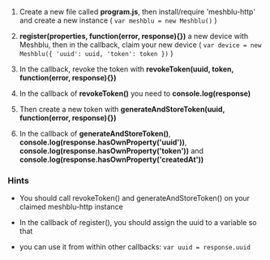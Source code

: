 1) Create a new file called **program.js**, then install/require 'meshblu-http'
  and create a new instance ( `var meshblu = new Meshblu()` )

2) **register(properties, function(error, response){})** a new device with Meshblu, then in the
  callback, claim your new device ( `var device = new Meshblu({ 'uuid': uuid, 'token': token })` )

3) In the callback, revoke the token with **revokeToken(uuid, token, function(error, response){})**

4) In the callback of **revokeToken()** you need to **console.log(response)**

5) Then create a new token with **generateAndStoreToken(uuid, function(error, response){})**

6) In the callback of **generateAndStoreToken()**, **console.log(response.hasOwnProperty('uuid'))**,
  **console.log(response.hasOwnProperty('token'))** and **console.log(response.hasOwnProperty('createdAt'))**

### Hints

 - You should call revokeToken() and generateAndStoreToken() on your claimed meshblu-http instance

- In the callback of register(), you should assign the uuid to a variable so that
- you can use it from within other callbacks: `var uuid = response.uuid`
